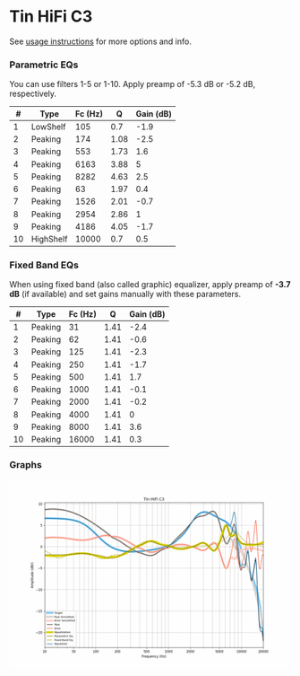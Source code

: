 # Tin HiFi C3
See [usage instructions](https://github.com/jaakkopasanen/AutoEq#usage) for more options and info.

### Parametric EQs
You can use filters 1-5 or 1-10. Apply preamp of -5.3 dB or -5.2 dB, respectively.

|   # | Type      |   Fc (Hz) |    Q |   Gain (dB) |
|-----|-----------|-----------|------|-------------|
|   1 | LowShelf  |       105 | 0.7  |        -1.9 |
|   2 | Peaking   |       174 | 1.08 |        -2.5 |
|   3 | Peaking   |       553 | 1.73 |         1.6 |
|   4 | Peaking   |      6163 | 3.88 |         5   |
|   5 | Peaking   |      8282 | 4.63 |         2.5 |
|   6 | Peaking   |        63 | 1.97 |         0.4 |
|   7 | Peaking   |      1526 | 2.01 |        -0.7 |
|   8 | Peaking   |      2954 | 2.86 |         1   |
|   9 | Peaking   |      4186 | 4.05 |        -1.7 |
|  10 | HighShelf |     10000 | 0.7  |         0.5 |

### Fixed Band EQs
When using fixed band (also called graphic) equalizer, apply preamp of **-3.7 dB** (if available) and set gains manually with these parameters.

|   # | Type    |   Fc (Hz) |    Q |   Gain (dB) |
|-----|---------|-----------|------|-------------|
|   1 | Peaking |        31 | 1.41 |        -2.4 |
|   2 | Peaking |        62 | 1.41 |        -0.6 |
|   3 | Peaking |       125 | 1.41 |        -2.3 |
|   4 | Peaking |       250 | 1.41 |        -1.7 |
|   5 | Peaking |       500 | 1.41 |         1.7 |
|   6 | Peaking |      1000 | 1.41 |        -0.1 |
|   7 | Peaking |      2000 | 1.41 |        -0.2 |
|   8 | Peaking |      4000 | 1.41 |         0   |
|   9 | Peaking |      8000 | 1.41 |         3.6 |
|  10 | Peaking |     16000 | 1.41 |         0.3 |

### Graphs
![](./Tin%20HiFi%20C3.png)
